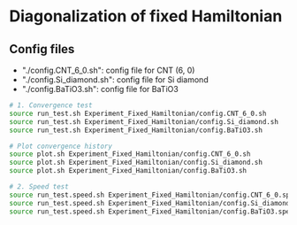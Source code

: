 # Diagonalization of fixed Hamiltonian

## Config files
- "./config.CNT_6_0.sh": config file for CNT (6, 0)
- "./config.Si_diamond.sh": config file for Si diamond
- "./config.BaTiO3.sh": config file for BaTiO3


```bash
# 1. Convergence test
source run_test.sh Experiment_Fixed_Hamiltonian/config.CNT_6_0.sh
source run_test.sh Experiment_Fixed_Hamiltonian/config.Si_diamond.sh
source run_test.sh Experiment_Fixed_Hamiltonian/config.BaTiO3.sh

# Plot convergence history
source plot.sh Experiment_Fixed_Hamiltonian/config.CNT_6_0.sh
source plot.sh Experiment_Fixed_Hamiltonian/config.Si_diamond.sh
source plot.sh Experiment_Fixed_Hamiltonian/config.BaTiO3.sh

# 2. Speed test
source run_test.speed.sh Experiment_Fixed_Hamiltonian/config.CNT_6_0.speed.sh
source run_test.speed.sh Experiment_Fixed_Hamiltonian/config.Si_diamond.speed.sh
source run_test.speed.sh Experiment_Fixed_Hamiltonian/config.BaTiO3.speed.sh
```
